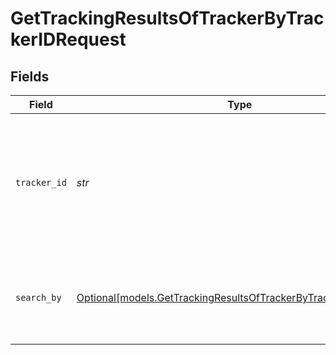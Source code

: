 # GetTrackingResultsOfTrackerByTrackerIDRequest


## Fields

| Field                                                                                                                                                   | Type                                                                                                                                                    | Required                                                                                                                                                | Description                                                                                                                                             |
| ------------------------------------------------------------------------------------------------------------------------------------------------------- | ------------------------------------------------------------------------------------------------------------------------------------------------------- | ------------------------------------------------------------------------------------------------------------------------------------------------------- | ------------------------------------------------------------------------------------------------------------------------------------------------------- |
| `tracker_id`                                                                                                                                            | *str*                                                                                                                                                   | :heavy_check_mark:                                                                                                                                      | **Required** Id of the tracker, provided by Ship24 at creation. `clientTrackerId` can also be used in this field by employing the `searchBy` parameter. |
| `search_by`                                                                                                                                             | [Optional[models.GetTrackingResultsOfTrackerByTrackerIDSearchBy]](../models/gettrackingresultsoftrackerbytrackeridsearchby.md)                          | :heavy_minus_sign:                                                                                                                                      | Parameter allowing to search either by `trackerId`or `clientTrackerId`. Default behavior is by `trackerId`.                                             |
